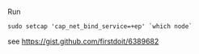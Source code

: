Run 
    
    sudo setcap 'cap_net_bind_service=+ep' `which node`

see https://gist.github.com/firstdoit/6389682